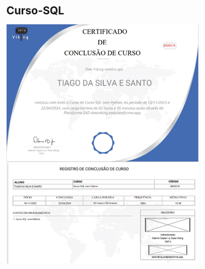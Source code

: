 # Curso-SQL
![Descrição da Imagem](https://github.com/tmarsbr/Curso-SQL/blob/main/certificado/certificado%20SQL.jpg)
![Descrição da Imagem](https://github.com/tmarsbr/Curso-SQL/blob/main/certificado/cerificado.jpg)
